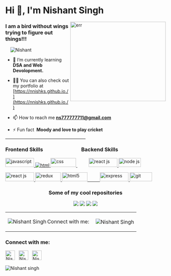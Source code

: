 
<h1 align="left">Hi 👋, I'm Nishant Singh</h1>
<img align="right" width="300px" src="https://www.aalpha.net/wp-content/uploads/2020/12/full-stack-development.gif" 
alt="err" height="250px" />

<h3 align="left">I am a bird without wings trying to figure out things!!!</h3>

<p align="left"> &nbsp;&nbsp;&nbsp; <img src="https://komarev.com/ghpvc/?username=nnishks&label=Profile%20views&color=0e75b6&style=flat" alt="Nishant" /> </p>

- 🌱 I’m currently learning **DSA and Web Devolopment.**

- 👨‍💻 You can also check out my portfolio at [https://nnishks.github.io./](https://nnishks.github.io./)

- 📫 How to reach me **ns777777711@gmail.com**

- ⚡ Fun fact **&nbsp;Moody and love to play cricket**

<hr width="50%"/>

<h3 width="100px" align="left">Frontend Skills &nbsp;&nbsp;&nbsp;&nbsp;&nbsp;&nbsp;&nbsp;&nbsp;&nbsp;&nbsp;&nbsp;&nbsp;&nbsp;&nbsp;&nbsp;&nbsp;&nbsp;&nbsp;&nbsp;&nbsp;&nbsp;&nbsp;&nbsp;&nbsp;&nbsp;&nbsp;&nbsp;&nbsp;&nbsp; Backend Skills</h3>
<p width="100px" align="left">
<a href="https://developer.mozilla.org/en-US/docs/Web/JavaScript" target="_blank"> 
<img width="90px" height="28px"  src="https://img.shields.io/badge/Javascript-F7DF1E?style=for-the-badge&logo=javaScript&logoColor=black" alt="javascript" /> 
</a> 
<a href="https://www.w3.org/html/" target="_blank"> <img src="https://img.shields.io/badge/HTML-E34F26?style=for-the-badge&logo=html5&logoColor=white" alt="html" /> 
</a>
<a href="https://www.w3schools.com/css/" target="_blank"> <img width="80px" height="28px"  src="https://img.shields.io/badge/CSS-1572B6?style=for-the-badge&logo=css3&logoColor=white" alt="css" /> </a>
&nbsp;&nbsp;&nbsp;&nbsp;&nbsp;&nbsp;&nbsp;&nbsp;
<a href="https://reactjs.org/" target="_blank"> <img width="90px" height="28px" alt="react js" src="https://img.shields.io/badge/Mongo db-%23563D7C.svg?style=for-the-badge&logo=mongodb&logoColor=white"/> </a>
<a href="https://developer.mozilla.org/en-US/docs/Web/JavaScript" target="_blank"> 
<img width="70px" height="28px"  src="https://img.shields.io/badge/Node js-F7DF1E?style=for-the-badge&logo=node.js&logoColor=black" alt="node js" /> 
</a> 

</p> 

<p align="left">
<a href="https://reactjs.org/" target="_blank"> <img width="90px" height="28px" alt="react js" src="https://img.shields.io/badge/reactjs-%23563D7C.svg?style=for-the-badge&logo=react&logoColor=white"/> </a>
<a href="https://reactjs.org/" target="_blank"> <img width="80px" height="28px" src="https://img.shields.io/badge/Redux-1572B6?style=for-the-badge&logo=redux&logoColor=white" alt="redux"/> </a>
<a href="https://www.w3.org/html/" target="_blank"> <img width="80px" height="28px"src="https://img.shields.io/badge/Chakra UI-E34F26?style=for-the-badge&logo=chakra ui&logoColor=white" alt="html5" /> 
&nbsp;&nbsp;&nbsp;&nbsp;&nbsp;&nbsp;&nbsp;&nbsp;
<a href="https://www.w3.org/html/" target="_blank"> <img width="90px" height="28px" src="https://img.shields.io/badge/Express Js-E34F26?style=for-the-badge&logo=express&logoColor=white" alt="express" /> 
</a>
<a href="https://git-scm.com/" target="_blank"> <img width="70px" height="28px" src="https://img.shields.io/badge/Git-F05032?style=for-the-badge&logo=git&logoColor=white" alt="git" /> </a>
</p>

<!-- Most Popular Repository -->
<div align="center">
  <h3>Some of my cool repositories</h3>
  <img src="https://github-readme-stats.vercel.app/api/pin/?username=nnishks&repo=smooth-book-4341&theme=react"/>
  <img src="https://github-readme-stats.vercel.app/api/pin/?username=shabh2412&repo=cagey-bIte-6066&theme=react&langs_count=5"/>
  <img src="https://github-readme-stats.vercel.app/api/pin/?username=shabh2412&repo=Spotify-clone&theme=react"/>
  <img src="https://github-readme-stats.vercel.app/api/pin/?username=shabh2412&repo=Fraazo-Clone&theme=react&langs_count=5"/>
</div>


 





<table>
        <tr>
           <td><p><img align="left" src="https://github-readme-stats.vercel.app/api/top-langs?username=Nnishks&show_icons=true&locale=en&layout=compact" alt="Nishant Singh" />Connect with me:</p></td>
            <td><p>&nbsp;<img align="center" src="https://github-readme-stats.vercel.app/api?username=Nnishks&show_icons=true&locale=en" alt="Nishant Singh" /></p></td>
        </tr>
    </table>

<h3 >Connect with me:</h3>
 <p >
<a href="https://linkedin.com/in/" target="blank"><img align="" src="https://cdn2.iconfinder.com/data/icons/social-media-2285/512/1_Linkedin_unofficial_colored_svg-128.png" alt="Nishant singh" height="30" width="30" /></a>
&nbsp;
<a href="https://instagram.com/" target="blank"><img align="" src="https://cdn0.iconfinder.com/data/icons/social-media-circle-6/1024/instagram-128.png" alt="Nishant__k.s" height="30" width="30" /></a>
&nbsp;
<a href="https://instagram.com/" target="blank"><img align="" src="https://cdn-icons-png.flaticon.com/512/2504/2504903.png" alt="Nishant" height="30" width="30" /></a>
&nbsp;&nbsp;
<p><img  src="https://github-readme-streak-stats.herokuapp.com?user=nnishks&theme=dark" alt="Nishant singh" /></p>
  </p>



